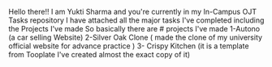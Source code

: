 Hello there!!
I am Yukti Sharma and you're currently in my In-Campus OJT Tasks repository 
I have attached all the major tasks I've completed including the Projects I've made 
So basically there are # projects I've made 
1-Autono (a car selling Website)
2-Silver Oak Clone ( made the clone of my university official website for advance practice )
3- Crispy Kitchen (it is a template from Tooplate I've created almost the exact copy of it)
